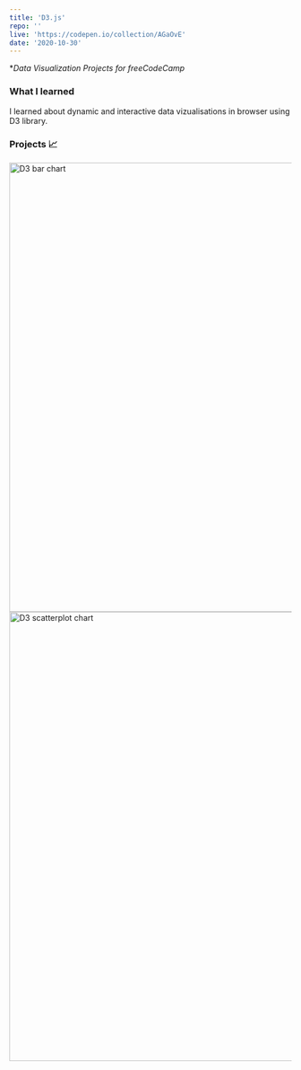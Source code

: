 ```yaml
---
title: 'D3.js'
repo: ''
live: 'https://codepen.io/collection/AGaOvE'
date: '2020-10-30'
---
```

**Data Visualization Projects for freeCodeCamp*
### What I learned
I learned about dynamic and interactive data vizualisations in browser using D3 library.
### Projects 📈
<a href='https://codepen.io/fredjoks/full/GRqQZwd' target='_blank'>
    <img src="/images/d31.png" alt="D3 bar chart" width='800px' style="margin: auto;">
</a>
<a href='https://codepen.io/fredjoks/full/gOMvZQw' target='_blank'>
    <img src="/images/d32.png" alt="D3 scatterplot chart" width='800px' style="margin: auto;">
</a>